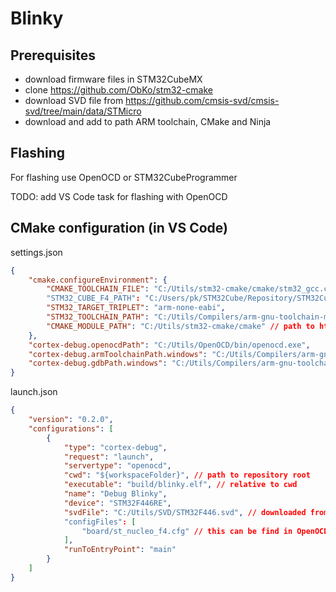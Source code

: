 # Blinky

## Prerequisites 

 - download firmware files in STM32CubeMX
 - clone https://github.com/ObKo/stm32-cmake
 - download SVD file from https://github.com/cmsis-svd/cmsis-svd/tree/main/data/STMicro
 - download and add to path ARM toolchain, CMake and Ninja

## Flashing

For flashing use OpenOCD or STM32CubeProgrammer

TODO: add VS Code task for flashing with OpenOCD

## CMake configuration (in VS Code)

settings.json

```json
{
    "cmake.configureEnvironment": {
        "CMAKE_TOOLCHAIN_FILE": "C:/Utils/stm32-cmake/cmake/stm32_gcc.cmake", // toolchain file from https://github.com/ObKo/stm32-cmake
        "STM32_CUBE_F4_PATH": "C:/Users/pk/STM32Cube/Repository/STM32Cube_FW_F4_V1.27.1", // downloaded by CubeMX
        "STM32_TARGET_TRIPLET": "arm-none-eabi",
        "STM32_TOOLCHAIN_PATH": "C:/Utils/Compilers/arm-gnu-toolchain-mingw/bin", // arm toolchain 
        "CMAKE_MODULE_PATH": "C:/Utils/stm32-cmake/cmake" // path to https://github.com/ObKo/stm32-cmake cmake modules
    },
    "cortex-debug.openocdPath": "C:/Utils/OpenOCD/bin/openocd.exe",
    "cortex-debug.armToolchainPath.windows": "C:/Utils/Compilers/arm-gnu-toolchain-mingw/bin",
    "cortex-debug.gdbPath.windows": "C:/Utils/Compilers/arm-gnu-toolchain-mingw/bin/arm-none-eabi-gdb.exe"
}

```

launch.json

```json
{
    "version": "0.2.0",
    "configurations": [
        {
            "type": "cortex-debug",
            "request": "launch",
            "servertype": "openocd",
            "cwd": "${workspaceFolder}", // path to repository root
            "executable": "build/blinky.elf", // relative to cwd
            "name": "Debug Blinky",
            "device": "STM32F446RE",
            "svdFile": "C:/Utils/SVD/STM32F446.svd", // downloaded from https://github.com/cmsis-svd/cmsis-svd/tree/main/data/STMicro
            "configFiles": [
                "board/st_nucleo_f4.cfg" // this can be find in OpenOCD\share\openocd\scripts\board
            ],
            "runToEntryPoint": "main"
        }
    ]
}
```